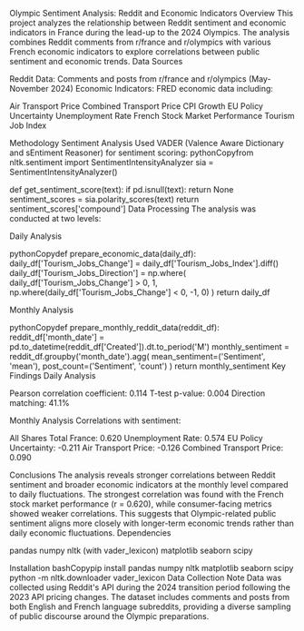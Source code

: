 Olympic Sentiment Analysis: Reddit and Economic Indicators
Overview
This project analyzes the relationship between Reddit sentiment and economic indicators in France during the lead-up to the 2024 Olympics. The analysis combines Reddit comments from r/france and r/olympics with various French economic indicators to explore correlations between public sentiment and economic trends.
Data Sources

Reddit Data: Comments and posts from r/france and r/olympics (May-November 2024)
Economic Indicators: FRED economic data including:

Air Transport Price
Combined Transport Price
CPI Growth
EU Policy Uncertainty
Unemployment Rate
French Stock Market Performance
Tourism Job Index



Methodology
Sentiment Analysis
Used VADER (Valence Aware Dictionary and sEntiment Reasoner) for sentiment scoring:
pythonCopyfrom nltk.sentiment import SentimentIntensityAnalyzer
sia = SentimentIntensityAnalyzer()

def get_sentiment_score(text):
    if pd.isnull(text):
        return None
    sentiment_scores = sia.polarity_scores(text)
    return sentiment_scores['compound']
Data Processing
The analysis was conducted at two levels:

Daily Analysis

pythonCopydef prepare_economic_data(daily_df):
    daily_df['Tourism_Jobs_Change'] = daily_df['Tourism_Jobs_Index'].diff()
    daily_df['Tourism_Jobs_Direction'] = np.where(
        daily_df['Tourism_Jobs_Change'] > 0, 1,
        np.where(daily_df['Tourism_Jobs_Change'] < 0, -1, 0)
    )
    return daily_df

Monthly Analysis

pythonCopydef prepare_monthly_reddit_data(reddit_df):
    reddit_df['month_date'] = pd.to_datetime(reddit_df['Created']).dt.to_period('M')
    monthly_sentiment = reddit_df.groupby('month_date').agg(
        mean_sentiment=('Sentiment', 'mean'),
        post_count=('Sentiment', 'count')
    )
    return monthly_sentiment
Key Findings
Daily Analysis

Pearson correlation coefficient: 0.114
T-test p-value: 0.004
Direction matching: 41.1%

Monthly Analysis
Correlations with sentiment:

All Shares Total France: 0.620
Unemployment Rate: 0.574
EU Policy Uncertainty: -0.211
Air Transport Price: -0.126
Combined Transport Price: 0.090

Conclusions
The analysis reveals stronger correlations between Reddit sentiment and broader economic indicators at the monthly level compared to daily fluctuations. The strongest correlation was found with the French stock market performance (r = 0.620), while consumer-facing metrics showed weaker correlations. This suggests that Olympic-related public sentiment aligns more closely with longer-term economic trends rather than daily economic fluctuations.
Dependencies

pandas
numpy
nltk (with vader_lexicon)
matplotlib
seaborn
scipy

Installation
bashCopypip install pandas numpy nltk matplotlib seaborn scipy
python -m nltk.downloader vader_lexicon
Data Collection Note
Data was collected using Reddit's API during the 2024 transition period following the 2023 API pricing changes. The dataset includes comments and posts from both English and French language subreddits, providing a diverse sampling of public discourse around the Olympic preparations.
